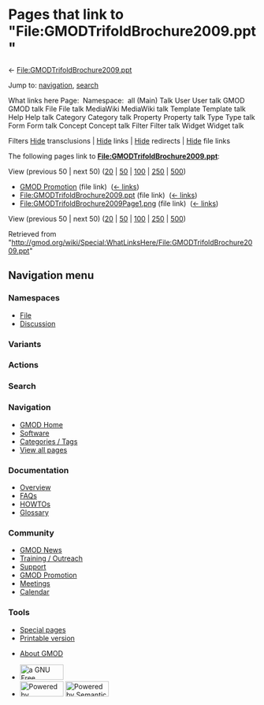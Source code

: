<div id="mw-page-base" class="noprint">

</div>

<div id="mw-head-base" class="noprint">

</div>

<div id="content" class="mw-body" role="main">

<span id="top"></span>

<div id="mw-js-message" style="display:none;">

</div>



# <span dir="auto">Pages that link to "File:GMODTrifoldBrochure2009.ppt"</span>

<div id="bodyContent">

<div id="contentSub">

←
[File:GMODTrifoldBrochure2009.ppt](/wiki/File:GMODTrifoldBrochure2009.ppt "File:GMODTrifoldBrochure2009.ppt")

</div>

<div id="jump-to-nav" class="mw-jump">

Jump to: [navigation](#mw-navigation), [search](#p-search)

</div>

<div id="mw-content-text">

What links here Page:  Namespace:  all (Main) Talk User User talk GMOD
GMOD talk File File talk MediaWiki MediaWiki talk Template Template talk
Help Help talk Category Category talk Property Property talk Type Type
talk Form Form talk Concept Concept talk Filter Filter talk Widget
Widget talk

Filters
[Hide](/mediawiki/index.php?title=Special:WhatLinksHere/File:GMODTrifoldBrochure2009.ppt&hidetrans=1 "Special:WhatLinksHere/File:GMODTrifoldBrochure2009.ppt")
transclusions \|
[Hide](/mediawiki/index.php?title=Special:WhatLinksHere/File:GMODTrifoldBrochure2009.ppt&hidelinks=1 "Special:WhatLinksHere/File:GMODTrifoldBrochure2009.ppt")
links \|
[Hide](/mediawiki/index.php?title=Special:WhatLinksHere/File:GMODTrifoldBrochure2009.ppt&hideredirs=1 "Special:WhatLinksHere/File:GMODTrifoldBrochure2009.ppt")
redirects \|
[Hide](/mediawiki/index.php?title=Special:WhatLinksHere/File:GMODTrifoldBrochure2009.ppt&hideimages=1 "Special:WhatLinksHere/File:GMODTrifoldBrochure2009.ppt")
file links

The following pages link to
**[File:GMODTrifoldBrochure2009.ppt](/wiki/File:GMODTrifoldBrochure2009.ppt "File:GMODTrifoldBrochure2009.ppt")**:

View (previous 50 \| next 50)
([20](/mediawiki/index.php?title=Special:WhatLinksHere/File:GMODTrifoldBrochure2009.ppt&limit=20 "Special:WhatLinksHere/File:GMODTrifoldBrochure2009.ppt")
\|
[50](/mediawiki/index.php?title=Special:WhatLinksHere/File:GMODTrifoldBrochure2009.ppt&limit=50 "Special:WhatLinksHere/File:GMODTrifoldBrochure2009.ppt")
\|
[100](/mediawiki/index.php?title=Special:WhatLinksHere/File:GMODTrifoldBrochure2009.ppt&limit=100 "Special:WhatLinksHere/File:GMODTrifoldBrochure2009.ppt")
\|
[250](/mediawiki/index.php?title=Special:WhatLinksHere/File:GMODTrifoldBrochure2009.ppt&limit=250 "Special:WhatLinksHere/File:GMODTrifoldBrochure2009.ppt")
\|
[500](/mediawiki/index.php?title=Special:WhatLinksHere/File:GMODTrifoldBrochure2009.ppt&limit=500 "Special:WhatLinksHere/File:GMODTrifoldBrochure2009.ppt"))

- [GMOD Promotion](/wiki/GMOD_Promotion "GMOD Promotion") (file link) ‎
  <span class="mw-whatlinkshere-tools">([←
  links](/mediawiki/index.php?title=Special:WhatLinksHere&target=GMOD+Promotion "Special:WhatLinksHere"))</span>
- [File:GMODTrifoldBrochure2009.ppt](/wiki/File:GMODTrifoldBrochure2009.ppt "File:GMODTrifoldBrochure2009.ppt")
  (file link) ‎ <span class="mw-whatlinkshere-tools">([←
  links](/mediawiki/index.php?title=Special:WhatLinksHere&target=File%3AGMODTrifoldBrochure2009.ppt "Special:WhatLinksHere"))</span>
- [File:GMODTrifoldBrochure2009Page1.png](/wiki/File:GMODTrifoldBrochure2009Page1.png "File:GMODTrifoldBrochure2009Page1.png")
  (file link) ‎ <span class="mw-whatlinkshere-tools">([←
  links](/mediawiki/index.php?title=Special:WhatLinksHere&target=File%3AGMODTrifoldBrochure2009Page1.png "Special:WhatLinksHere"))</span>

View (previous 50 \| next 50)
([20](/mediawiki/index.php?title=Special:WhatLinksHere/File:GMODTrifoldBrochure2009.ppt&limit=20 "Special:WhatLinksHere/File:GMODTrifoldBrochure2009.ppt")
\|
[50](/mediawiki/index.php?title=Special:WhatLinksHere/File:GMODTrifoldBrochure2009.ppt&limit=50 "Special:WhatLinksHere/File:GMODTrifoldBrochure2009.ppt")
\|
[100](/mediawiki/index.php?title=Special:WhatLinksHere/File:GMODTrifoldBrochure2009.ppt&limit=100 "Special:WhatLinksHere/File:GMODTrifoldBrochure2009.ppt")
\|
[250](/mediawiki/index.php?title=Special:WhatLinksHere/File:GMODTrifoldBrochure2009.ppt&limit=250 "Special:WhatLinksHere/File:GMODTrifoldBrochure2009.ppt")
\|
[500](/mediawiki/index.php?title=Special:WhatLinksHere/File:GMODTrifoldBrochure2009.ppt&limit=500 "Special:WhatLinksHere/File:GMODTrifoldBrochure2009.ppt"))

</div>

<div class="printfooter">

Retrieved from
"<http://gmod.org/wiki/Special:WhatLinksHere/File:GMODTrifoldBrochure2009.ppt>"

</div>

<div id="catlinks" class="catlinks catlinks-allhidden">

</div>

<div class="visualClear">

</div>

</div>

</div>

<div id="mw-navigation">

## Navigation menu

<div id="mw-head">



<div id="left-navigation">

<div id="p-namespaces" class="vectorTabs" role="navigation"
aria-labelledby="p-namespaces-label">

### Namespaces

- <span id="ca-nstab-image"><a href="/wiki/File:GMODTrifoldBrochure2009.ppt" accesskey="c"
  title="View the file page [c]">File</a></span>
- <span id="ca-talk"><a
  href="/mediawiki/index.php?title=File_talk:GMODTrifoldBrochure2009.ppt&amp;action=edit&amp;redlink=1"
  accesskey="t"
  title="Discussion about the content page [t]">Discussion</a></span>

</div>

<div id="p-variants" class="vectorMenu emptyPortlet" role="navigation"
aria-labelledby="p-variants-label">

### 

### Variants[](#)

<div class="menu">

</div>

</div>

</div>

<div id="right-navigation">



<div id="p-cactions" class="vectorMenu emptyPortlet" role="navigation"
aria-labelledby="p-cactions-label">

### Actions[](#)

<div class="menu">

</div>

</div>

<div id="p-search" role="search">

### Search

<div id="simpleSearch">

</div>

</div>

</div>

</div>

<div id="mw-panel">

<div id="p-logo" role="banner">

<a href="/wiki/Main_Page"
style="background-image: url(http://gmod.org/images/GMOD-cogs.png);"
title="Visit the main page"></a>

</div>

<div id="p-Navigation" class="portal" role="navigation"
aria-labelledby="p-Navigation-label">

### Navigation

<div class="body">

- <span id="n-GMOD-Home">[GMOD Home](/wiki/Main_Page)</span>
- <span id="n-Software">[Software](/wiki/GMOD_Components)</span>
- <span id="n-Categories-.2F-Tags">[Categories /
  Tags](/wiki/Categories)</span>
- <span id="n-View-all-pages">[View all
  pages](/wiki/Special:AllPages)</span>

</div>

</div>

<div id="p-Documentation" class="portal" role="navigation"
aria-labelledby="p-Documentation-label">

### Documentation

<div class="body">

- <span id="n-Overview">[Overview](/wiki/Overview)</span>
- <span id="n-FAQs">[FAQs](/wiki/Category:FAQ)</span>
- <span id="n-HOWTOs">[HOWTOs](/wiki/Category:HOWTO)</span>
- <span id="n-Glossary">[Glossary](/wiki/Glossary)</span>

</div>

</div>

<div id="p-Community" class="portal" role="navigation"
aria-labelledby="p-Community-label">

### Community

<div class="body">

- <span id="n-GMOD-News">[GMOD News](/wiki/GMOD_News)</span>
- <span id="n-Training-.2F-Outreach">[Training /
  Outreach](/wiki/Training_and_Outreach)</span>
- <span id="n-Support">[Support](/wiki/Support)</span>
- <span id="n-GMOD-Promotion">[GMOD
  Promotion](/wiki/GMOD_Promotion)</span>
- <span id="n-Meetings">[Meetings](/wiki/Meetings)</span>
- <span id="n-Calendar">[Calendar](/wiki/Calendar)</span>

</div>

</div>

<div id="p-tb" class="portal" role="navigation"
aria-labelledby="p-tb-label">

### Tools

<div class="body">

- <span id="t-specialpages"><a href="/wiki/Special:SpecialPages" accesskey="q"
  title="A list of all special pages [q]">Special pages</a></span>
- <span id="t-print"><a
  href="/mediawiki/index.php?title=Special:WhatLinksHere/File:GMODTrifoldBrochure2009.ppt&amp;printable=yes"
  rel="alternate" accesskey="p"
  title="Printable version of this page [p]">Printable version</a></span>

</div>

</div>

</div>

</div>

<div id="footer" role="contentinfo">

- <span id="footer-places-about">[About
  GMOD](/wiki/GMOD:About "GMOD:About")</span>

<!-- -->

- <span id="footer-copyrightico">[<img src="http://www.gnu.org/graphics/gfdl-logo-small.png" width="88"
  height="31" alt="a GNU Free Documentation License" />](http://www.gnu.org/licenses/fdl-1.3.html)</span>
- <span id="footer-poweredbyico">[<img src="/mediawiki/skins/common/images/poweredby_mediawiki_88x31.png"
  width="88" height="31" alt="Powered by MediaWiki" />](//www.mediawiki.org/)
  [<img
  src="/mediawiki/extensions/SemanticMediaWiki/includes/../resources/images/smw_button.png"
  width="88" height="31" alt="Powered by Semantic MediaWiki" />](https://www.semantic-mediawiki.org/wiki/Semantic_MediaWiki)</span>

<div style="clear:both">

</div>

</div>
